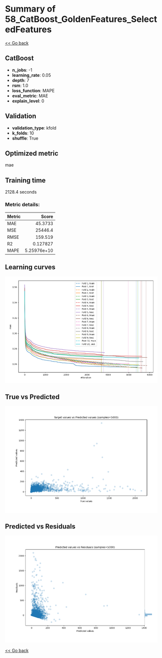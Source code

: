 # Summary of 58_CatBoost_GoldenFeatures_SelectedFeatures

[<< Go back](../README.md)


## CatBoost
- **n_jobs**: -1
- **learning_rate**: 0.05
- **depth**: 7
- **rsm**: 1.0
- **loss_function**: MAPE
- **eval_metric**: MAE
- **explain_level**: 0

## Validation
 - **validation_type**: kfold
 - **k_folds**: 10
 - **shuffle**: True

## Optimized metric
mae

## Training time

2128.4 seconds

### Metric details:
| Metric   |           Score |
|:---------|----------------:|
| MAE      |    45.3733      |
| MSE      | 25446.4         |
| RMSE     |   159.519       |
| R2       |     0.127827    |
| MAPE     |     5.25976e+10 |



## Learning curves
![Learning curves](learning_curves.png)
## True vs Predicted

![True vs Predicted](true_vs_predicted.png)


## Predicted vs Residuals

![Predicted vs Residuals](predicted_vs_residuals.png)



[<< Go back](../README.md)
